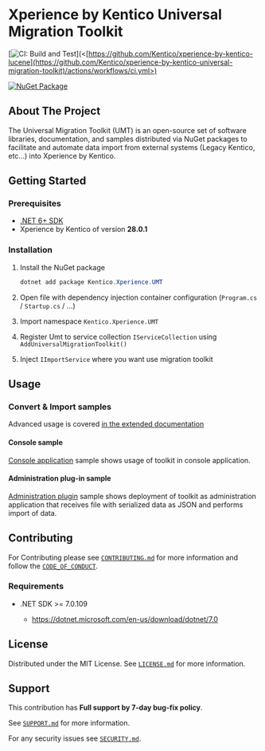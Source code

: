 # Xperience by Kentico Universal Migration Toolkit

[![CI: Build and Test](<[https://github.com/Kentico/xperience-by-kentico-lucene](https://github.com/Kentico/xperience-by-kentico-universal-migration-toolkit)/actions/workflows/ci.yml/badge.svg?branch=main>)](<[https://github.com/Kentico/xperience-by-kentico-lucene](https://github.com/Kentico/xperience-by-kentico-universal-migration-toolkit)/actions/workflows/ci.yml>)

[![NuGet Package](https://img.shields.io/nuget/v/Kentico.Xperience.UMT.svg)](https://www.nuget.org/packages/Kentico.Xperience.UMT)

## About The Project

The Universal Migration Toolkit (UMT) is an open-source set of software libraries, documentation, and samples distributed via NuGet packages to facilitate and automate data import from external systems (Legacy Kentico, etc...) into Xperience by Kentico.

## Getting Started

### Prerequisites

- [.NET 6+ SDK](https://dotnet.microsoft.com/en-us/download/dotnet/6.0)
- Xperience by Kentico of version **28.0.1**

### Installation

1. Install the NuGet package

   ```powershell
   dotnet add package Kentico.Xperience.UMT
   ```

2. Open file with dependency injection container configuration (`Program.cs` / `Startup.cs` / ...)
3. Import namespace `Kentico.Xperience.UMT`
4. Register Umt to service collection `IServiceCollection` using `AddUniversalMigrationToolkit()`
5. Inject `IImportService` where you want use migration toolkit

## Usage

### Convert & Import samples

Advanced usage is covered [in the extended documentation](./Docs/README.md)

#### Console sample

[Console application](./Examples/Kentico.Xperience.UMT.Example.Console/README.md) sample shows usage of toolkit in console application.

#### Administration plug-in sample

[Administration plugin](./Examples/Kentico.Xperience.UMT.Example.AdminApp/README.md) sample shows deployment of toolkit as administration application that receives file with serialized data as JSON and performs import of data.

## Contributing

For Contributing please see [`CONTRIBUTING.md`](https://github.com/Kentico/.github/blob/main/CONTRIBUTING.md) for more information and follow the [`CODE_OF_CONDUCT`](https://github.com/Kentico/.github/blob/main/CODE_OF_CONDUCT.md).

### Requirements

- .NET SDK >= 7.0.109

  - <https://dotnet.microsoft.com/en-us/download/dotnet/7.0>

## License

Distributed under the MIT License. See [`LICENSE.md`](./LICENSE.md) for more information.

## Support

This contribution has **Full support by 7-day bug-fix policy**.

See [`SUPPORT.md`](https://github.com/Kentico/.github/blob/main/SUPPORT.md#full-support) for more information.

For any security issues see [`SECURITY.md`](https://github.com/Kentico/.github/blob/main/SECURITY.md).
